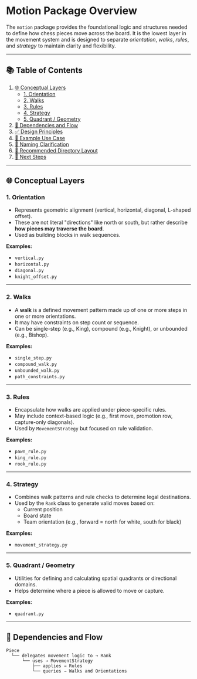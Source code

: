 # Motion Package Overview

The `motion` package provides the foundational logic and structures needed to define how chess pieces move across the board. It is the lowest layer in the movement system and is designed to separate *orientation*, *walks*, *rules*, and *strategy* to maintain clarity and flexibility.

---

## 📚 Table of Contents

1. [🌐 Conceptual Layers](#-conceptual-layers)  
   - [1. Orientation](#1-orientation)  
   - [2. Walks](#2-walks)  
   - [3. Rules](#3-rules)  
   - [4. Strategy](#4-strategy)  
   - [5. Quadrant / Geometry](#5-quadrant--geometry)  
2. [🧱 Dependencies and Flow](#-dependencies-and-flow)  
3. [✅ Design Principles](#-design-principles)  
4. [🔧 Example Use Case](#-example-use-case)  
5. [🧭 Naming Clarification](#-naming-clarification)  
6. [📁 Recommended Directory Layout](#-recommended-directory-layout)  
7. [📌 Next Steps](#-next-steps)  

---

## 🌐 Conceptual Layers

### 1. Orientation
- Represents geometric alignment (vertical, horizontal, diagonal, L-shaped offset).
- These are not literal "directions" like north or south, but rather describe **how pieces may traverse the board**.
- Used as building blocks in walk sequences.

**Examples:**
- `vertical.py`
- `horizontal.py`
- `diagonal.py`
- `knight_offset.py`

---

### 2. Walks
- A **walk** is a defined movement pattern made up of one or more steps in one or more orientations.
- It may have constraints on step count or sequence.
- Can be single-step (e.g., King), compound (e.g., Knight), or unbounded (e.g., Bishop).

**Examples:**
- `single_step.py`
- `compound_walk.py`
- `unbounded_walk.py`
- `path_constraints.py`

---

### 3. Rules
- Encapsulate how walks are applied under piece-specific rules.
- May include context-based logic (e.g., first move, promotion row, capture-only diagonals).
- Used by `MovementStrategy` but focused on rule validation.

**Examples:**
- `pawn_rule.py`
- `king_rule.py`
- `rook_rule.py`

---

### 4. Strategy
- Combines walk patterns and rule checks to determine legal destinations.
- Used by the `Rank` class to generate valid moves based on:
  - Current position
  - Board state
  - Team orientation (e.g., forward = north for white, south for black)

**Examples:**
- `movement_strategy.py`

---

### 5. Quadrant / Geometry
- Utilities for defining and calculating spatial quadrants or directional domains.
- Helps determine where a piece is allowed to move or capture.

**Examples:**
- `quadrant.py`

---

## 🧱 Dependencies and Flow

```plaintext
Piece
  └── delegates movement logic to → Rank
      └── uses → MovementStrategy
          ├── applies → Rules
          └── queries → Walks and Orientations
